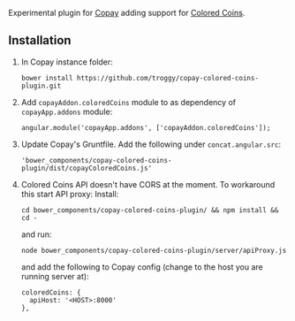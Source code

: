 Experimental plugin for [Copay](https://github.com/bitpay/copay) adding support for [Colored Coins](http://coloredcoins.org).

## Installation

1. In Copay instance folder:

    ````
    bower install https://github.com/troggy/copay-colored-coins-plugin.git
    ````

2. Add ``copayAddon.coloredCoins`` module to as dependency of ``copayApp.addons`` module:

     ````
     angular.module('copayApp.addons', ['copayAddon.coloredCoins']);
     ````

3. Update Copay's Gruntfile. Add the following under ``concat.angular.src``:

    ````
    'bower_components/copay-colored-coins-plugin/dist/copayColoredCoins.js'
    ````
4. Colored Coins API doesn't have CORS at the moment. To workaround this start API proxy:
   Install:

   ````
   cd bower_components/copay-colored-coins-plugin/ && npm install && cd -
   ````
   
   and run:
   
    ````
    node bower_components/copay-colored-coins-plugin/server/apiProxy.js
    ````
    
    and add the following to Copay config (change <HOST> to the host you are running server at):
    
    ````
    coloredCoins: {
      apiHost: '<HOST>:8000'
    },
    ````
    
